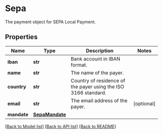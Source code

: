 # Sepa

The payment object for SEPA Local Payment.
## Properties
Name | Type | Description | Notes
------------ | ------------- | ------------- | -------------
**iban** | **str** | Bank account in IBAN format. | 
**name** | **str** | The name of the payer. | 
**country** | **str** | Country of residence of the payer using the ISO 3166 standard. | 
**email** | **str** | The email address of the payer. | [optional] 
**mandate** | [**SepaMandate**](SepaMandate.md) |  | 

[[Back to Model list]](../README.md#documentation-for-models) [[Back to API list]](../README.md#documentation-for-api-endpoints) [[Back to README]](../README.md)


